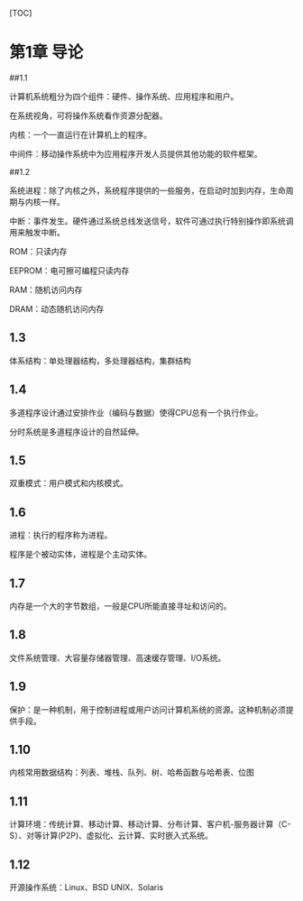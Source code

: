 [TOC]

# 第1章 导论

##1.1

计算机系统粗分为四个组件：硬件、操作系统、应用程序和用户。

在系统视角，可将操作系统看作资源分配器。

内核：一个一直运行在计算机上的程序。

中间件：移动操作系统中为应用程序开发人员提供其他功能的软件框架。

##1.2

系统进程：除了内核之外，系统程序提供的一些服务，在启动时加到内存，生命周期与内核一样。

中断：事件发生。硬件通过系统总线发送信号，软件可通过执行特别操作即系统调用来触发中断。

ROM：只读内存

EEPROM：电可擦可编程只读内存

RAM：随机访问内存

DRAM：动态随机访问内存

## 1.3

体系结构：单处理器结构，多处理器结构，集群结构

## 1.4

多道程序设计通过安排作业（编码与数据）使得CPU总有一个执行作业。

分时系统是多道程序设计的自然延伸。

## 1.5

双重模式：用户模式和内核模式。

## 1.6

进程：执行的程序称为进程。

程序是个被动实体，进程是个主动实体。

## 1.7

内存是一个大的字节数组，一般是CPU所能直接寻址和访问的。

## 1.8

文件系统管理、大容量存储器管理、高速缓存管理、I/O系统。

## 1.9

保护：是一种机制，用于控制进程或用户访问计算机系统的资源。这种机制必须提供手段。

## 1.10

内核常用数据结构：列表、堆栈、队列、树、哈希函数与哈希表、位图

## 1.11

计算环境：传统计算、移动计算、移动计算、分布计算、客户机-服务器计算（C-S）、对等计算(P2P)、虚拟化、云计算、实时嵌入式系统。

## 1.12

开源操作系统：Linux、BSD UNIX、Solaris

